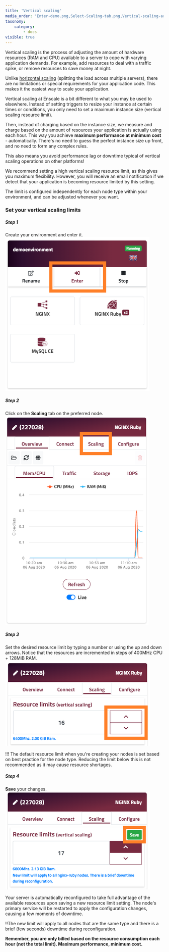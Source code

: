 ```yaml
---
title: 'Vertical scaling'
media_order: 'Enter-demo.png,Select-Scaling-tab.png,Vertical-scaling-arrows.png,Vertical-scaling-save.png'
taxonomy:
    category:
        - docs
visible: true
---
```


Vertical scaling is the process of adjusting the amount of hardware resources (RAM and CPU) available to a server to cope with varying application demands. For example, add resources to deal with a traffic spike, or remove resources to save money at night.

Unlike [horizontal scaling](/features/horizontal-scaling) (splitting the load across multiple servers), there are no limitations or special requirements for your application code. This makes it the easiest way to scale your application.

Vertical scaling at Enscale is a bit different to what you may be used to elsewhere. Instead of setting triggers to resize your instance at certain times or conditions, you only need to set a maximum instance size (vertical scaling resource limit).

Then, instead of charging based on the instance size, we measure and charge based on the amount of resources your application is actually using each hour. This way you achieve **maximum performance at minimum cost** - automatically. There's no need to guess the perfect instance size up front, and no need to form any complex rules.

This also means you avoid performance lag or downtime typical of vertical scaling operations on other platforms!

We recommend setting a high vertical scaling resource limit, as this gives you maximum flexibility. However, you will receive an email notification if we detect that your application is becoming resource limited by this setting.

The limit is configured independently for each node type within your environment, and can be adjusted whenever you want.

### Set your vertical scaling limits

##### Step 1
Create your environment and enter it.
![](Enter-demo.png)

##### Step 2
Click on the **Scaling** tab on the preferred node.
![](Select-Scaling-tab.png)

##### Step 3
Set the desired resource limit by typing a number or using the up and down arrows. Notice that the resources are incremented in steps of 400MHz CPU + 128MiB RAM.
![](Vertical-scaling-arrows.png)

!!! The default resource limit when you're creating your nodes is set based on best practice for the node type. Reducing the limit below this is not recommended as it may cause resource shortages.

##### Step 4
**Save** your changes.
![](Vertical-scaling-save.png)

Your server is automatically reconfigured to take full advantage of the available resources upon saving a new resource limit setting. The node's primary service will be restarted to apply the configuration changes, causing a few moments of downtime.

!!The new limit will apply to all nodes that are the same type and there is a brief (few seconds) downtime during reconfiguration.

**Remember, you are only billed based on the resource consumption each hour (not the total limit). Maximum performance, minimum cost.**

